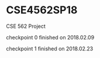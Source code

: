 # CSE4562SP18
CSE 562 Project

checkpoint 0 finished on 2018.02.09

checkpoint 1 finished on 2018.02.23
